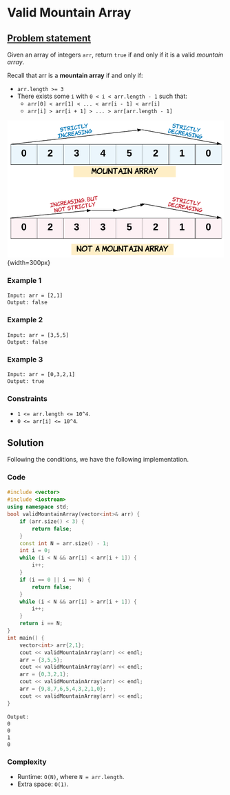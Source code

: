 # Valid Mountain Array

## [Problem statement](https://leetcode.com/problems/valid-mountain-array/)
Given an array of integers `arr`, return `true` if and only if it is a valid *mountain array*.

Recall that arr is a **mountain array** if and only if:

* `arr.length >= 3`
* There exists some `i` with `0 < i < arr.length - 1` such that:
  * `arr[0] < arr[1] < ... < arr[i - 1] < arr[i]`
  * `arr[i] > arr[i + 1] > ... > arr[arr.length - 1]`

![Mountain array](01_ARR_941_hint_valid_mountain_array.png){width=300px} 

### Example 1
```text
Input: arr = [2,1]
Output: false
```

### Example 2
```text
Input: arr = [3,5,5]
Output: false
```

### Example 3
```text
Input: arr = [0,3,2,1]
Output: true
``` 

### Constraints

* `1 <= arr.length <= 10^4`.
* `0 <= arr[i] <= 10^4`.

## Solution

Following the conditions, we have the following implementation.

### Code
```cpp
#include <vector>
#include <iostream>
using namespace std;
bool validMountainArray(vector<int>& arr) {
    if (arr.size() < 3) {
        return false;
    }
    const int N = arr.size() - 1;
    int i = 0;
    while (i < N && arr[i] < arr[i + 1]) {
        i++;
    }
    if (i == 0 || i == N) {
        return false;
    }
    while (i < N && arr[i] > arr[i + 1]) {
        i++;
    }
    return i == N;
}
int main() {
    vector<int> arr{2,1};
    cout << validMountainArray(arr) << endl;
    arr = {3,5,5};   
    cout << validMountainArray(arr) << endl;
    arr = {0,3,2,1};   
    cout << validMountainArray(arr) << endl;
    arr = {9,8,7,6,5,4,3,2,1,0};
    cout << validMountainArray(arr) << endl;
}
```
```text
Output:
0
0
1
0
```

### Complexity
* Runtime: `O(N)`, where `N = arr.length`.
* Extra space: `O(1)`.
